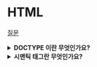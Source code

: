 

# HTML

[질문](https://velog.io/@ansrjsdn/%ED%94%84%EB%A1%A0%ED%8A%B8%EC%97%94%EB%93%9C-%EB%A9%B4%EC%A0%91-%EC%A7%88%EB%AC%B8-%EC%A0%95%EB%A6%AC#js-%EA%B4%80%EB%A0%A8)


<details>
<summary><strong>DOCTYPE 이란 무엇인가요?</strong></summary>
  <hr>
  
  'DOCTYPE'은 웹 브라우저에서 처리할 문서가 HTML이며 어떠한 버전으로 사용하였으니 해당 방식대로 해석하라는 의미를 갖는다

  <hr>
</details>

<details>
<summary><strong>시맨틱 태그란 무엇인가요?</strong></summary>
  <hr>
  
    의미론적인 태그이다. 예를들면 b태그보다는 strong태그로 중요하다는 의미를 강조한다.
  
  <hr>
</details>




